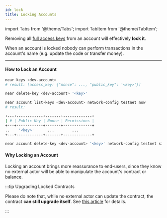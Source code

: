 ```yaml
---
id: lock
title: Locking Accounts
---
```


import Tabs from '@theme/Tabs';
import TabItem from '@theme/TabItem';

Removing all [full access keys](/tools/near-cli#delete-key) from an account will effectively **lock it**.

When an account is locked nobody can perform transactions in the account's name (e.g. update the code or transfer money).

---

#### How to Lock an Account
<Tabs groupId="cli-tabs">
  <TabItem value="short" label="Short">

  ```bash
  near keys <dev-account>
  # result: [access_key: {"nonce": ..., "public_key": '<key>'}]

  near delete-key <dev-account> '<key>'
  ```
  </TabItem>

  <TabItem value="full" label="Full">

  ```bash
  near account list-keys <dev-account> network-config testnet now
  # result:

  +---+------------+-------+-------------+
  | # | Public Key | Nonce | Permissions |
  +---+------------+-------+-------------+
  ..    '<key>'      ...        ...
  +---+------------+-------+-------------+

  near account delete-key <dev-account> '<key>' network-config testnet sign-with-keychain send
  ```
  </TabItem>
</Tabs>

#### Why Locking an Account

Locking an account brings more reassurance to end-users, since they know no external actor will be able to manipulate the account's
contract or balance.

:::tip Upgrading Locked Contracts

Please do note that, while no external actor can update the contract, the contract **can still upgrade itself**. See [this article](upgrade.md#programmatic-update) for details.

:::
